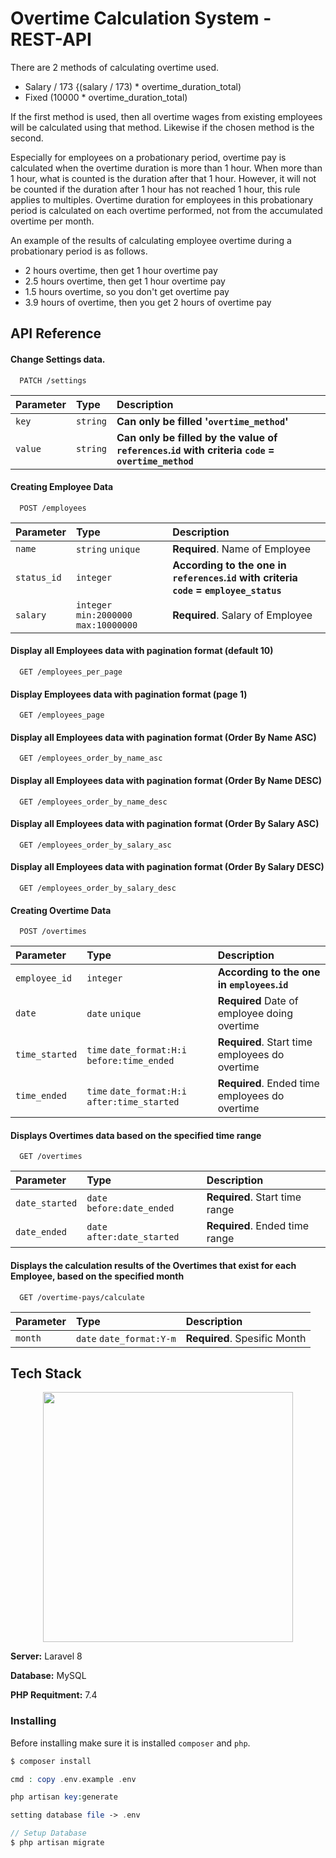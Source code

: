 
# Overtime Calculation System - REST-API

There are 2 methods of calculating overtime used.

- Salary / 173 {(salary / 173) * overtime_duration_total)
- Fixed (10000 * overtime_duration_total)

If the first method is used, then all overtime wages from existing employees will be calculated using that method. Likewise if the chosen method is the second.

Especially for employees on a probationary period, overtime pay is calculated when the overtime duration is more than 1 hour. When more than 1 hour, what is counted is the duration after that 1 hour. However, it will not be counted if the duration after 1 hour has not reached 1 hour, this rule applies to multiples. Overtime duration for employees in this probationary period is calculated on each overtime performed, not from the accumulated overtime per month.

An example of the results of calculating employee overtime during a probationary period is as follows.
- 2 hours overtime, then get 1 hour overtime pay
- 2.5 hours overtime, then get 1 hour overtime pay
- 1.5 hours overtime, so you don't get overtime pay
- 3.9 hours of overtime, then you get 2 hours of overtime pay

## API Reference

#### Change Settings data.

```http
  PATCH /settings
```

| Parameter | Type     | Description                |
| :-------- | :------- | :------------------------- |
| `key` | `string` | **Can only be filled '`overtime_method`'** |
| `value` | `string` | **Can only be filled by the value of `references`.`id` with criteria `code` = `overtime_method`** |

#### Creating Employee Data

```http
  POST /employees
```

| Parameter | Type     | Description                       |
| :-------- | :------- | :-------------------------------- |
| `name`      | `string` `unique` | **Required**. Name of Employee |
| `status_id` | `integer` | **According to the one in `references`.`id` with criteria `code` = `employee_status`** |
| `salary` | `integer` `min:2000000` `max:10000000` | **Required**. Salary of Employee |

#### Display all Employees data with pagination format (default 10)

```http
  GET /employees_per_page
```

#### Display Employees data with pagination format (page 1)

```http
  GET /employees_page
```

#### Display all Employees data with pagination format (Order By Name ASC)

```http
  GET /employees_order_by_name_asc
```

#### Display all Employees data with pagination format (Order By Name DESC)

```http
  GET /employees_order_by_name_desc
```

#### Display all Employees data with pagination format (Order By Salary ASC)

```http
  GET /employees_order_by_salary_asc
```

#### Display all Employees data with pagination format (Order By Salary DESC)

```http
  GET /employees_order_by_salary_desc
```

#### Creating Overtime Data

```http
  POST /overtimes
```

| Parameter | Type     | Description                       |
| :-------- | :------- | :-------------------------------- |
| `employee_id` | `integer` | **According to the one in `employees`.`id`** |
| `date` | `date` `unique` | **Required** Date of employee doing overtime|
| `time_started` | `time` `date_format:H:i` `before:time_ended` | **Required**. Start time employees do overtime |
| `time_ended` | `time` `date_format:H:i` `after:time_started` | **Required**. Ended time employees do overtime |


#### Displays Overtimes data based on the specified time range

```http
  GET /overtimes
```

| Parameter | Type     | Description                       |
| :-------- | :------- | :-------------------------------- |
| `date_started` | `date` `before:date_ended` | **Required**. Start time range |
| `date_ended` | `date` `after:date_started` | **Required**. Ended time range |


#### Displays the calculation results of the Overtimes that exist for each Employee, based on the specified month

```http
  GET /overtime-pays/calculate
```

| Parameter | Type     | Description                       |
| :-------- | :------- | :-------------------------------- |
| `month` | `date` `date_format:Y-m` | **Required**. Spesific Month |


## Tech Stack

<p align="center"><a href="https://laravel.com" target="_blank"><img src="https://raw.githubusercontent.com/laravel/art/master/logo-lockup/5%20SVG/2%20CMYK/1%20Full%20Color/laravel-logolockup-cmyk-red.svg" width="400"></a></p>

**Server:** Laravel 8

**Database:** MySQL

**PHP Requitment:** 7.4

### Installing

Before installing make sure it is installed `composer` and `php`. 


```php
$ composer install

cmd : copy .env.example .env

php artisan key:generate

setting database file -> .env 

// Setup Database
$ php artisan migrate
```
